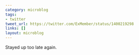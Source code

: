 ```yaml
---
category: microblog
tags:
- twitter
tweet_url: https://twitter.com/ExMember/status/1400219298
links: []
layout: microblog
---
```

Stayed up too late again.
